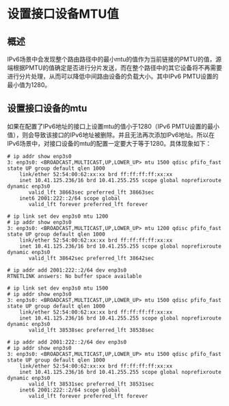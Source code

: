 # 设置接口设备MTU值<a name="ZH-CN_TOPIC_0183013286"></a>

## 概述<a name="zh-cn_topic_0161841794_zh-cn_topic_0150261767_section814514912316"></a>

IPv6场景中会发现整个路由路径中的最小mtu的值作为当前链接的PMTU的值，源端根据PMTU的值确定是否进行分片发送，而在整个路径中的其它设备将不再需要进行分片处理，从而可以降低中间路由设备的负载大小。其中IPv6 PMTU设置的最小值为1280。

## 设置接口设备的mtu<a name="zh-cn_topic_0161841794_zh-cn_topic_0150261767_section1481244210263"></a>

如果在配置了IPv6地址的接口上设置mtu的值小于1280（IPv6 PMTU设置的最小值），则会导致该接口的IPv6地址被删除。并且无法再次添加IPv6地址。所以在IPv6场景中，对接口设备的mtu的配置一定要大于等于1280。具体现象如下：

```
# ip addr show enp3s0
3: enp3s0: <BROADCAST,MULTICAST,UP,LOWER_UP> mtu 1500 qdisc pfifo_fast state UP group default qlen 1000
    link/ether 52:54:00:62:xx:xx brd ff:ff:ff:ff:xx:xx
    inet 10.41.125.236/16 brd 10.41.255.255 scope global noprefixroute dynamic enp3s0
       valid_lft 38663sec preferred_lft 38663sec
    inet6 2001:222::2/64 scope global
       valid_lft forever preferred_lft forever
```

```
# ip link set dev enp3s0 mtu 1200
# ip addr show enp3s0
3: enp3s0: <BROADCAST,MULTICAST,UP,LOWER_UP> mtu 1200 qdisc pfifo_fast state UP group default qlen 1000
    link/ether 52:54:00:62:xx:xx brd ff:ff:ff:ff:xx:xx
    inet 10.41.125.236/16 brd 10.41.255.255 scope global noprefixroute dynamic enp3s0
       valid_lft 38642sec preferred_lft 38642sec
```

```
# ip addr add 2001:222::2/64 dev enp3s0
RTNETLINK answers: No buffer space available
```

```
# ip link set dev enp3s0 mtu 1500
# ip addr show enp3s0
3: enp3s0: <BROADCAST,MULTICAST,UP,LOWER_UP> mtu 1500 qdisc pfifo_fast state UP group default qlen 1000
    link/ether 52:54:00:62:xx:xx brd ff:ff:ff:ff:xx:xx
    inet 10.41.125.236/16 brd 10.41.255.255 scope global noprefixroute dynamic enp3s0
       valid_lft 38538sec preferred_lft 38538sec
```

```
# ip addr add 2001:222::2/64 dev enp3s0
# ip addr show enp3s0
3: enp3s0: <BROADCAST,MULTICAST,UP,LOWER_UP> mtu 1500 qdisc pfifo_fast state UP group default qlen 1000
    link/ether 52:54:00:62:xx:xx brd ff:ff:ff:ff:xx:xx
    inet 10.41.125.236/16 brd 10.41.255.255 scope global noprefixroute dynamic enp3s0
       valid_lft 38531sec preferred_lft 38531sec
    inet6 2001:222::2/64 scope global
       valid_lft forever preferred_lft forever
```

